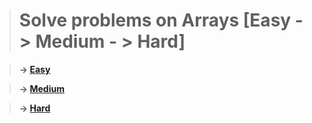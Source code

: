 > #  Solve problems on Arrays [Easy -> Medium - > Hard]


>  **&#8594; [Easy](./Easy/)**

>  **&#8594; [Medium](./Medium/)**

>  **&#8594; [Hard](./Hard/)**
